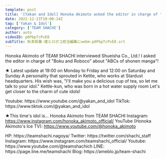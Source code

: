 ```yaml
---
template: post
title: '[Yakan and Idol] Honoka Akimoto asked the editor in charge of "Boku to Roboco" about "ABCs of Shonen Manga"!'
date: 2022-12-23T10:00:24Z
tag: ['Yakan & Idol']
category: ['TEAM SHACHI']
author: auto 
videoID: p6PbpTcPvE0
subTitle: 秋本帆華-僕とロボコ担当編集にwebm-p6PbpTcPvE0.srt
---
```

Honoka Akimoto of TEAM SHACHI interviewed Shueisha Co., Ltd.!
I asked the editor in charge of "Boku and Roboco" about "ABCs of shonen manga"!

★ Latest update at 19:00 on Monday to Friday and 12:00 on Saturday and Sunday
A personality that sprouted in Kettle, who works at Stardust headquarters.
His wish was, "I'll make you a delicious cup of tea, so let me talk to your idol."
Kettle-kun, who was born in a hot water supply room
Let's get closer to the charm of cute idols!

<Kettle and Idol>
Youtube: https://www.youtube.com/@yakan_and_idol
TikTok: https://www.tiktok.com/@yakan_and_idol


★This time's idol is... Honoka Akimoto from TEAM SHACHI
<Hoka Akimoto>
Instagram: https://www.instagram.com/honoka_akimoto_official/
YouTube (Honoka Akimoto's Ice TV): https://www.youtube.com/@honoka_akimoto

<TEAM SHACHI>
HP: https://teamshachi.nagoya/
Twitter: https://twitter.com/shachi_staff
Instagram: https://www.instagram.com/teamshachi_official/
Youtube: https://www.youtube.com/@teamshachich
LINE: https://page.line.me/teamshachi
Blog: https://ameblo.jp/team-shachi
